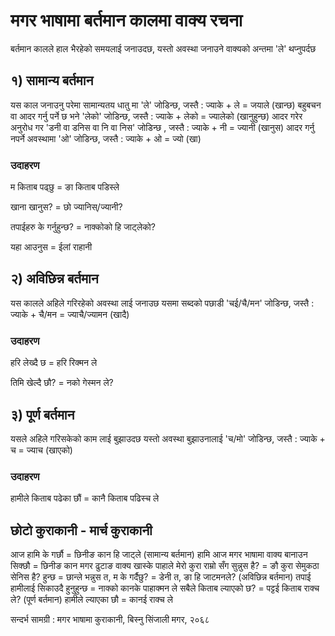 # मगर भाषामा बर्तमान कालमा वाक्य रचना

बर्तमान कालले हाल भैरहेको समयलाई जनाउदछ, यस्तो अवस्था जनाउने वाक्यको अन्तमा 'ले' थप्नुपर्दछ

## १) सामान्य बर्तमान

यस काल जनाउनु परेमा सामान्यतय धातु मा 'ले' जोडिन्छ, जस्तै : ज्याके + ले = जयाले (खान्छ)
बहुबचन वा आदर गर्नु पर्ने छ भने 'लेको' जोडिन्छ, जस्तै : ज्याके + लेको = ज्यालेको (खानुहुन्छ)
आदर गरेर अनुरोध गर 'डनी वा डनिस वा नि वा निस' जोडिन्छ , जस्तै : ज्याके + नी = ज्यानी (खानुस)
आदर गर्नु नपर्ने अवस्थामा 'ओ' जोडिन्छ, जस्तै : ज्याके + ओ = ज्यो (खा)

### उदाहरण

म किताब पढ्छु = ङा किताब पडिस्ले

खाना खानुस? = छो ज्यानिस्/ज्यानी?

तपाईहरु के गर्नुहुन्छ? = नाक्कोको हि जाट्लेको?

यहा आउनुस = ईलां राहानी

## २) अविछिन्न बर्तमान

यस कालले अहिले गरिरहेको अवस्था लाई जनाउछ
यसमा सब्दको पछाडी 'चई/चै/मन' जोडिन्छ, जस्तै : ज्याके + चै/मन = ज्याचै/ज्यामन (खादै)

### उदाहरण

हरि लेख्दै छ = हरि रिक्मन ले

तिमि खेल्दै छौ? = नको गेस्मन ले?

 

## ३) पूर्ण बर्तमान

यसले अहिले गरिसकेको काम लाई बुझाउदछ
यस्तो अवस्था बुझाउनालाई 'च/मो' जोडिन्छ, जस्तै : ज्याके + च = ज्याच (खाएको)

### उदाहरण

हामीले किताब पढेका छौं = कानै किताब पढिस्च ले

## छोटो कुराकानी - मार्च कुराकानी

आज हामि के गर्छौ = छिनीङ कान हि जाट्ले (सामान्य बर्तमान)
हामि आज मगर भाषामा वाक्य बानाउन सिक्छौ = छिनीङ कान मगर ढुटाङ वाक्य खास्के पाहाले
मेरो कुरा राम्रो सँग सुन्नुस है? = ङौ कुरा सेमुकठा सेनिस है?
हुन्छ = छान्ले
भन्नुस त, म के गर्दैछु? = डेनी त, ङा हि जाटमनले? (अविछिन्न बर्तमान)
तपाई हामीलाई सिकाउदै हुनुहुन्छ = नाक्को कानके पाहाक्मन ले
सबैले किताब ल्याएको छ? = पट्टई किताब राक्च ले? (पूर्ण बर्तमान)
हामीले ल्याएका छौ = कानई राक्च ले


सन्दर्भ सामग्री : मगर भाषामा कुराकानी, बिस्नु सिंजाली मगर, २०६८